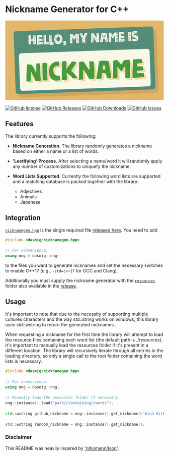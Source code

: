 # Nickname Generator for C++

[![Nickname Generator for C++](https://raw.githubusercontent.com/dasmig/nickname-generator/master/doc/nickname.png)](https://github.com/dasmig/nickname-generator/releases)

[![GitHub license](https://img.shields.io/badge/license-MIT-blue.svg)](https://raw.githubusercontent.com/dasmig/nickname-generator/master/LICENSE.MIT)
[![GitHub Releases](https://img.shields.io/github/release/dasmig/nickname-generator.svg)](https://github.com/dasmig/nickname-generator/releases)
[![GitHub Downloads](https://img.shields.io/github/downloads/dasmig/nickname-generator/total)](https://github.com/dasmig/nickname-generator/releases)
[![GitHub Issues](https://img.shields.io/github/issues/dasmig/nickname-generator.svg)](https://github.com/dasmig/nickname-generator/issues)

## Features

The library currently supports the following:

- **Nickname Generation**. The library randomly generates a nickname based on either a name or a list of words.

- **'Leetifying' Process**. After selecting a name/word it will randomly apply any number of customizations to uniquefy the nickname.

- **Word Lists Supported**. Currently the following word lists are supported and a matching database is packed together with the library:
  - Adjectives 
  - Animals
  - Japanese


## Integration
 
[`nicknamegen.hpp`](https://github.com/dasmig/nickname-generator/dasmig/blob/master/nicknamegen.hpp) is the single required file [released here](https://github.com/dasmig/name-generator/releases). You need to add

```cpp
#include <dasmig/nicknamegen.hpp>

// For convenience.
using nng = dasmig::nng;
```

to the files you want to generate nicknames and set the necessary switches to enable C++17 (e.g., `-std=c++17` for GCC and Clang).

Additionally you must supply the nickname generator with the [`resources`](https://github.com/dasmig/nickname-generator/tree/master/resources) folder also available in the [release](https://github.com/dasmig/nickname-generator/releases).


## Usage

It's important to note that due to the necessity of supporting multiple cultures characters and the way std::string works on windows, this library uses std::wstring to return the generated nicknames.

When requesting a nickname for the first time the library will attempt to load the resource files containing each word list (the default path is ./resources). It's important to manually load the resources folder if it's present in a different location. The library will recursively iterate through all entries in the loading directory, so only a single call to the root folder containing the word lists is necessary.

```cpp
#include <dasmig/nicknamegen.hpp>

// For convenience.
using nng = dasmig::nng;

// Manually load the resources folder if necessary.
nng::instance().load("path//containing//words");

std::wstring github_nickname = nng::instance().get_nickname(L"Kind Github User");

std::wstring random_nickname = nng::instance().get_nickname();

```

### Disclaimer

This README was heavily inspired by ['nlhomann/json'](https://github.com/nlohmann/json).